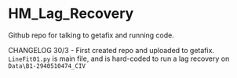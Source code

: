 # HM_Lag_Recovery
Github repo for talking to getafix and running code.

CHANGELOG
30/3 - First created repo and uploaded to getafix. `LineFit01.py` is main file, and is hard-coded to run a lag recovery  on `Data\B1-2940510474_CIV`
